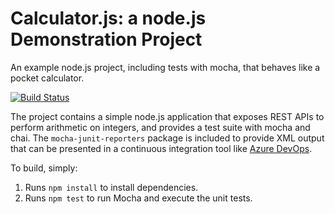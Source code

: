 Calculator.js: a node.js Demonstration Project
==============================================
An example node.js project, including tests with mocha, that behaves like
a pocket calculator.

[![Build Status](https://dev.azure.com/biarocha3360/Lab_Bia_Exam/_apis/build/status/biarocha.calculator?branchName=refs%2Fpull%2F1%2Fmerge)](https://dev.azure.com/biarocha3360/Lab_Bia_Exam/_build/latest?definitionId=40&branchName=refs%2Fpull%2F1%2Fmerge)

The project contains a simple node.js application that exposes REST APIs
to perform arithmetic on integers, and provides a test suite with mocha
and chai.  The `mocha-junit-reporters` package is included to provide XML
output that can be presented in a continuous integration tool like
[Azure DevOps](https://azure.com/devops).

To build, simply:

1. Runs `npm install` to install dependencies.
2. Runs `npm test` to run Mocha and execute the unit tests.

